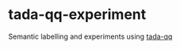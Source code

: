 # tada-qq-experiment
Semantic labelling and experiments using [tada-qq](https://github.com/oeg-upm/tada-qq)
